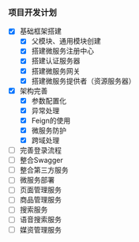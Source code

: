###  项目开发计划

- [x] 基础框架搭建
    - [x] 父模块、通用模块创建
    - [x] 搭建微服务注册中心
    - [x] 搭建认证服务器
    - [x] 搭建微服务网关
    - [x] 搭建微服务提供者（资源服务器）
- [x] 架构完善
    - [x] 参数配置化
    - [x] 异常处理
    - [x] Feign的使用
    - [x] 微服务防护
    - [x] 跨域处理
- [ ] 完善登录流程
- [ ] 整合Swagger
- [ ] 整合第三方服务
- [ ] 微服务部署
- [ ] 页面管理服务
- [ ] 商品管理服务
- [ ] 搜索服务
- [ ] 语音搜索服务
- [ ] 媒资管理服务